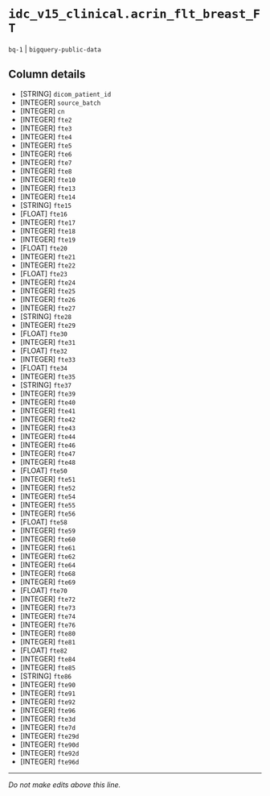 # `idc_v15_clinical.acrin_flt_breast_FT`
`bq-1` | `bigquery-public-data`

## Column details
* [STRING]    `dicom_patient_id`
* [INTEGER]   `source_batch`
* [INTEGER]   `cn`
* [INTEGER]   `fte2`
* [INTEGER]   `fte3`
* [INTEGER]   `fte4`
* [INTEGER]   `fte5`
* [INTEGER]   `fte6`
* [INTEGER]   `fte7`
* [INTEGER]   `fte8`
* [INTEGER]   `fte10`
* [INTEGER]   `fte13`
* [INTEGER]   `fte14`
* [STRING]    `fte15`
* [FLOAT]     `fte16`
* [INTEGER]   `fte17`
* [INTEGER]   `fte18`
* [INTEGER]   `fte19`
* [FLOAT]     `fte20`
* [INTEGER]   `fte21`
* [INTEGER]   `fte22`
* [FLOAT]     `fte23`
* [INTEGER]   `fte24`
* [INTEGER]   `fte25`
* [INTEGER]   `fte26`
* [INTEGER]   `fte27`
* [STRING]    `fte28`
* [INTEGER]   `fte29`
* [FLOAT]     `fte30`
* [INTEGER]   `fte31`
* [FLOAT]     `fte32`
* [INTEGER]   `fte33`
* [FLOAT]     `fte34`
* [INTEGER]   `fte35`
* [STRING]    `fte37`
* [INTEGER]   `fte39`
* [INTEGER]   `fte40`
* [INTEGER]   `fte41`
* [INTEGER]   `fte42`
* [INTEGER]   `fte43`
* [INTEGER]   `fte44`
* [INTEGER]   `fte46`
* [INTEGER]   `fte47`
* [INTEGER]   `fte48`
* [FLOAT]     `fte50`
* [INTEGER]   `fte51`
* [INTEGER]   `fte52`
* [INTEGER]   `fte54`
* [INTEGER]   `fte55`
* [INTEGER]   `fte56`
* [FLOAT]     `fte58`
* [INTEGER]   `fte59`
* [INTEGER]   `fte60`
* [INTEGER]   `fte61`
* [INTEGER]   `fte62`
* [INTEGER]   `fte64`
* [INTEGER]   `fte68`
* [INTEGER]   `fte69`
* [FLOAT]     `fte70`
* [INTEGER]   `fte72`
* [INTEGER]   `fte73`
* [INTEGER]   `fte74`
* [INTEGER]   `fte76`
* [INTEGER]   `fte80`
* [INTEGER]   `fte81`
* [FLOAT]     `fte82`
* [INTEGER]   `fte84`
* [INTEGER]   `fte85`
* [STRING]    `fte86`
* [INTEGER]   `fte90`
* [INTEGER]   `fte91`
* [INTEGER]   `fte92`
* [INTEGER]   `fte96`
* [INTEGER]   `fte3d`
* [INTEGER]   `fte7d`
* [INTEGER]   `fte29d`
* [INTEGER]   `fte90d`
* [INTEGER]   `fte92d`
* [INTEGER]   `fte96d`

-------------------------------------------------------------------------------
*Do not make edits above this line.*
